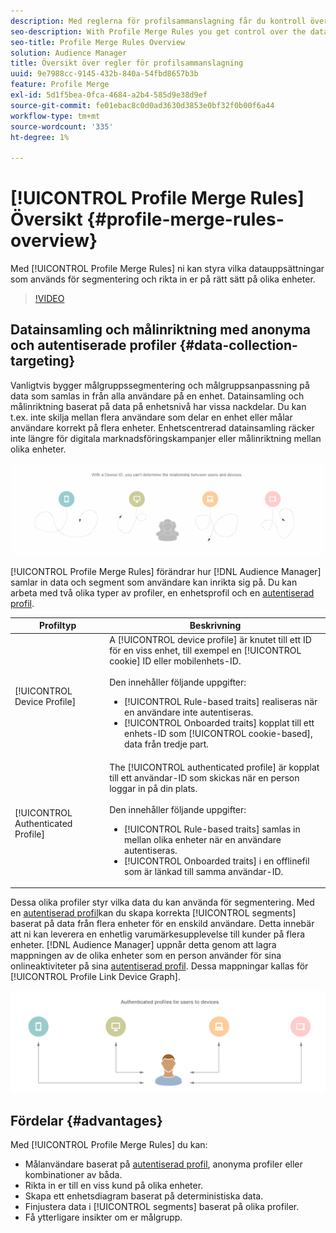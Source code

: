 ```yaml
---
description: Med reglerna för profilsammanslagning får du kontroll över de datauppsättningar som används för segmentering och kan rikta sig till en person exakt på flera enheter.
seo-description: With Profile Merge Rules you get control over the data sets used for segmentation and can target a person accurately across multiple devices.
seo-title: Profile Merge Rules Overview
solution: Audience Manager
title: Översikt över regler för profilsammanslagning
uuid: 9e7988cc-9145-432b-840a-54fbd8657b3b
feature: Profile Merge
exl-id: 5d1f5bea-0fca-4684-a2b4-585d9e38d9ef
source-git-commit: fe01ebac8c0d0ad3630d3853e0bf32f0b00f6a44
workflow-type: tm+mt
source-wordcount: '335'
ht-degree: 1%

---
```


# [!UICONTROL Profile Merge Rules] Översikt {#profile-merge-rules-overview}

Med [!UICONTROL Profile Merge Rules] ni kan styra vilka datauppsättningar som används för segmentering och rikta in er på rätt sätt på olika enheter.

>[!VIDEO](https://video.tv.adobe.com/v/28974)

## Datainsamling och målinriktning med anonyma och autentiserade profiler {#data-collection-targeting}

Vanligtvis bygger målgruppssegmentering och målgruppsanpassning på data som samlas in från alla användare på en enhet. Datainsamling och målinriktning baserat på data på enhetsnivå har vissa nackdelar. Du kan t.ex. inte skilja mellan flera användare som delar en enhet eller målar användare korrekt på flera enheter. Enhetscentrerad datainsamling räcker inte längre för digitala marknadsföringskampanjer eller målinriktning mellan olika enheter.

![](assets/unauthenticated2.png)

[!UICONTROL Profile Merge Rules] förändrar hur [!DNL Audience Manager] samlar in data och segment som användare kan inrikta sig på. Du kan arbeta med två olika typer av profiler, en enhetsprofil och en [autentiserad profil](../../reference/visitor-authentication-states.md).

| Profiltyp | Beskrivning |
|---|---|
| [!UICONTROL Device Profile] | A [!UICONTROL device profile] är knutet till ett ID för en viss enhet, till exempel en [!UICONTROL cookie] ID eller mobilenhets-ID.<br><br> Den innehåller följande uppgifter:<ul><li>[!UICONTROL Rule-based traits] realiseras när en användare inte autentiseras.</li><li>[!UICONTROL Onboarded traits] kopplat till ett enhets-ID som [!UICONTROL cookie-based], data från tredje part.</li></ul> |
| [!UICONTROL Authenticated Profile] | The [!UICONTROL authenticated profile] är kopplat till ett användar-ID som skickas när en person loggar in på din plats.<br><br>Den innehåller följande uppgifter:<ul><li>[!UICONTROL Rule-based traits] samlas in mellan olika enheter när en användare autentiseras.</li><li>[!UICONTROL Onboarded traits] i en offlinefil som är länkad till samma användar-ID.</li></ul> |

Dessa olika profiler styr vilka data du kan använda för segmentering. Med en [autentiserad profil](../../reference/visitor-authentication-states.md)kan du skapa korrekta [!UICONTROL segments] baserat på data från flera enheter för en enskild användare. Detta innebär att ni kan leverera en enhetlig varumärkesupplevelse till kunder på flera enheter. [!DNL Audience Manager] uppnår detta genom att lagra mappningen av de olika enheter som en person använder för sina onlineaktiviteter på sina [autentiserad profil](../../reference/visitor-authentication-states.md). Dessa mappningar kallas för [!UICONTROL Profile Link Device Graph].

![](assets/authenticated2.png)

## Fördelar {#advantages}

Med [!UICONTROL Profile Merge Rules] du kan:

* Målanvändare baserat på [autentiserad profil](../../reference/visitor-authentication-states.md), anonyma profiler eller kombinationer av båda.
* Rikta in er till en viss kund på olika enheter.
* Skapa ett enhetsdiagram baserat på deterministiska data.
* Finjustera data i [!UICONTROL segments] baserat på olika profiler.
* Få ytterligare insikter om er målgrupp.
